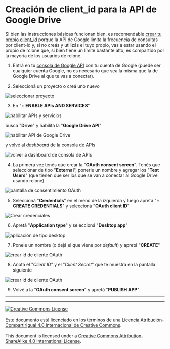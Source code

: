 # Creación de client_id para la API de Google Drive


Si bien las instrucciones básicas funcionan bien, es recomendable [crear tu 
propio client_id](https://rclone.org/drive/#making-your-own-client-id) porque la 
API de Google limita la frecuencia de consultas por client-id y, si no creás y 
utilizás el tuyo propio, vas a estar usando el propio de rclone que, si bien 
tiene un límite bastante alto, es compartido por la mayoría de los usuarios de 
rclone.

1. Entrá en tu [consola de Google API](https://console.developers.google.com/) 
con tu cuenta de Google (puede ser cualquier cuenta Google, no es necesario que 
sea la misma que la de Google Drive al que te vas a conectar).

2. Seleccioná un proyecto o creá uno nuevo

![seleccionar proyecto](google-client-id-00.png)

3. En "**+ ENABLE APIs AND SERVICES**" 

![habilitar APIs y servicios](google-client-id-01.png)

buscá "**Drive**" y habilitá la "**Google Drive API**"

![habilitar API de Google Drive](google-client-id-02.png)

y volvé al _dashboard_ de la consola de APIs

![volver a dashboard de consola de APIs](google-client-id-03.png)

4. La primera vez tenés que crear la "**OAuth consent screen**". Tenés que 
seleccionar de tipo "**External**", ponerle un nombre y agregar los "**Test 
Users**" (que tienen que ser los que se van a conectar al Google Drive usando 
rclone)

![pantalla de consentimiento OAuth](google-client-id-04.png)

5. Seleccioná "**Credentials**" en el menú de la izquierda y luego apretá "**+ 
CREATE CREDENTIALS**" y seleccioná "**OAuth client ID**"

![Crear credenciales](google-client-id-05.png)

6. Apretá "**Application type**" y seleccioná "**Desktop app**"

![aplicación de tipo desktop](google-client-id-06.png)

7. Ponele un nombre (o dejá el que viene por _default_) y apretá "**CREATE**"

![crear id de cliente OAuth](google-client-id-07.png)

8. Anotá el "_Client ID_" y el "_Client Secret_" que te muestra en la pantalla 
siguiente

![crear id de cliente OAuth](google-client-id-08.png)

9. Volvé a la "**OAuth consent screen**" y apretá "**PUBLISH APP**"

___
<!-- LICENSE -->
___
<a rel="licencia" href="http://creativecommons.org/licenses/by-sa/4.0/deed.es">
<img alt="Creative Commons License" style="border-width:0"
src="https://i.creativecommons.org/l/by-sa/4.0/88x31.png" /></a>
<br /><br />
Este documento está licenciado en los términos de una <a rel="licencia"
href="http://creativecommons.org/licenses/by-sa/4.0/deed.es">
Licencia Atribución-CompartirIgual 4.0 Internacional de Creative Commons</a>.
<br /><br />
This document is licensed under a <a rel="license" 
href="http://creativecommons.org/licenses/by-sa/4.0/deed.en">
Creative Commons Attribution-ShareAlike 4.0 International License</a>.
<!-- END --> 

